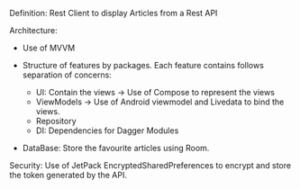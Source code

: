 Definition: Rest Client to display Articles from a Rest API

Architecture:
- Use of MVVM

- Structure of features by packages. Each feature contains follows separation of concerns:
  - UI: Contain the views -> Use of Compose to represent the views
  - ViewModels -> Use of Android viewmodel and Livedata to bind the views.
  - Repository
  - DI: Dependencies for Dagger Modules

- DataBase: Store the favourite articles using Room.

Security:
Use of JetPack EncryptedSharedPreferences to encrypt and store the token generated by the API.
